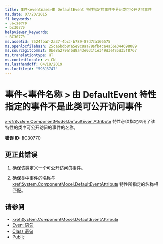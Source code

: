 ```yaml
---
title: 事件<eventname>由 DefaultEvent 特性指定的事件不是此类可公开访问事件
ms.date: 07/20/2015
f1_keywords:
- vbc30770
- bc30770
helpviewer_keywords:
- BC30770
ms.assetid: 7524fba7-2a37-4bc3-b789-87d73a166575
ms.openlocfilehash: 25ca6bdb8fa5e9c8aa79efb4ca4a56a344698089
ms.sourcegitcommit: 0be8a279af6d8a43e03141e349d3efd5d35f8767
ms.translationtype: HT
ms.contentlocale: zh-CN
ms.lasthandoff: 04/18/2019
ms.locfileid: "59316747"
---
```

# <a name="event-eventname-event-specified-by-the-defaultevent-attribute-is-not-a-publicly-accessible-event-for-this-class"></a>事件\<事件名称 > 由 DefaultEvent 特性指定的事件不是此类可公开访问事件
<xref:System.ComponentModel.DefaultEventAttribute> 特性必须指定应用了该特性的类中可公开访问的事件的名称。  
  
 **错误 ID:** BC30770  
  
## <a name="to-correct-this-error"></a>更正此错误  
  
1. 确保该类定义一个可公开访问的事件。  
  
2. 确保类中事件的名称与 <xref:System.ComponentModel.DefaultEventAttribute> 特性所指定的名称相匹配。  
  
## <a name="see-also"></a>请参阅

- <xref:System.ComponentModel.DefaultEventAttribute>
- [Event 语句](../../visual-basic/language-reference/statements/event-statement.md)
- [Class 语句](../../visual-basic/language-reference/statements/class-statement.md)
- [Public](../../visual-basic/language-reference/modifiers/public.md)
